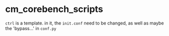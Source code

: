# cm_corebench_scripts

`ctrl` is a template. in it, the `init.conf` need to be changed, as well as maybe the 'bypass...' in `conf.py`
